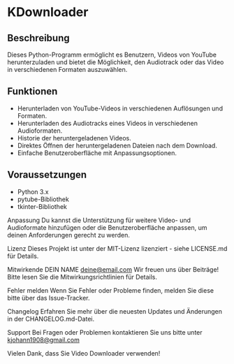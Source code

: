 # KDownloader

## Beschreibung

Dieses Python-Programm ermöglicht es Benutzern, Videos von YouTube herunterzuladen und bietet die Möglichkeit, den Audiotrack oder das Video in verschiedenen Formaten auszuwählen.

## Funktionen

- Herunterladen von YouTube-Videos in verschiedenen Auflösungen und Formaten.
- Herunterladen des Audiotracks eines Videos in verschiedenen Audioformaten.
- Historie der heruntergeladenen Videos.
- Direktes Öffnen der heruntergeladenen Dateien nach dem Download.
- Einfache Benutzeroberfläche mit Anpassungsoptionen.

## Voraussetzungen

- Python 3.x
- pytube-Bibliothek
- tkinter-Bibliothek

Anpassung
Du kannst die Unterstützung für weitere Video- und Audioformate hinzufügen oder die Benutzeroberfläche anpassen, um deinen Anforderungen gerecht zu werden.

Lizenz
Dieses Projekt ist unter der MIT-Lizenz lizenziert - siehe LICENSE.md für Details.

Mitwirkende
DEIN NAME deine@email.com
Wir freuen uns über Beiträge! Bitte lesen Sie die Mitwirkungsrichtlinien für Details.

Fehler melden
Wenn Sie Fehler oder Probleme finden, melden Sie diese bitte über das Issue-Tracker.

Changelog
Erfahren Sie mehr über die neuesten Updates und Änderungen in der CHANGELOG.md-Datei.

Support
Bei Fragen oder Problemen kontaktieren Sie uns bitte unter kjohann1908@gmail.com

Vielen Dank, dass Sie Video Downloader verwenden!
